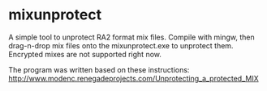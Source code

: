 mixunprotect
============
A simple tool to unprotect RA2 format mix files. Compile with mingw, then drag-n-drop mix files onto the mixunprotect.exe to unprotect them. Encrypted mixes are not supported right now.

The program was written based on these instructions:
http://www.modenc.renegadeprojects.com/Unprotecting_a_protected_MIX
